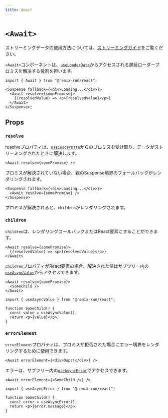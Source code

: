 ```yaml
---
title: Await
---
```


# `<Await>`

ストリーミングデータの使用方法については、[ストリーミングガイド][streaming_guide]をご覧ください。

`<Await>`コンポーネントは、[`useLoaderData`][use_loader_data]からアクセスされる遅延ローダープロミスを解決する役割を担います。

```tsx
import { Await } from "@remix-run/react";

<Suspense fallback={<div>Loading...</div>}>
  <Await resolve={somePromise}>
    {(resolvedValue) => <p>{resolvedValue}</p>}
  </Await>
</Suspense>;
```

## Props

### `resolve`

resolveプロパティは、[`useLoaderData`][use_loader_data]からのプロミスを受け取り、データがストリーミングされたときに解決します。

```tsx
<Await resolve={somePromise} />
```

プロミスが解決されていない場合、親のSuspense境界のフォールバックがレンダリングされます。

```tsx
<Suspense fallback={<div>Loading...</div>}>
  <Await resolve={somePromise} />
</Suspense>
```

プロミスが解決されると、`children`がレンダリングされます。

### `children`

`children`は、レンダリングコールバックまたはReact要素にすることができます。

```tsx
<Await resolve={somePromise}>
  {(resolvedValue) => <p>{resolvedValue}</p>}
</Await>
```

`children`プロパティがReact要素の場合、解決された値はサブツリー内の[`useAsyncValue`][use_async_value]からアクセスできます。

```tsx
<Await resolve={somePromise}>
  <SomeChild />
</Await>
```

```tsx
import { useAsyncValue } from "@remix-run/react";

function SomeChild() {
  const value = useAsyncValue();
  return <p>{value}</p>;
}
```

### `errorElement`

`errorElement`プロパティは、プロミスが拒否された場合にエラー境界をレンダリングするために使用できます。

```tsx
<Await errorElement={<div>Oops!</div>} />
```

エラーは、サブツリー内の[`useAsyncError`][use_async_error]でアクセスできます。

```tsx
<Await errorElement={<SomeChild />} />
```

```tsx
import { useAsyncError } from "@remix-run/react";

function SomeChild() {
  const error = useAsyncError();
  return <p>{error.message}</p>;
}
```

[streaming_guide]: ../guides/streaming
[use_loader_data]: ../hooks/use-loader-data
[use_async_value]: ../hooks/use-async-value
[use_async_error]: ../hooks/use-async-error
